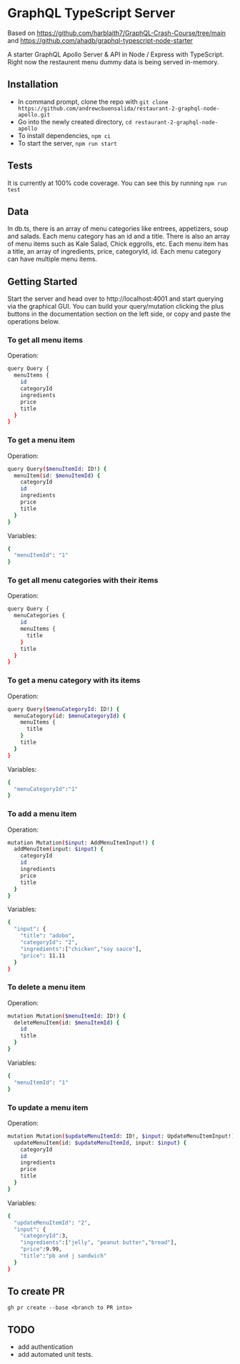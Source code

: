 # GraphQL TypeScript Server 
Based on https://github.com/harblaith7/GraphQL-Crash-Course/tree/main and https://github.com/ahadb/graphql-typescript-node-starter

A starter GraphQL Apollo Server & API in Node / Express with TypeScript. 
Right now the restaurent menu dummy data is being served in-memory.

## Installation

- In command prompt, clone the repo with 
`git clone https://github.com/andrewcbuensalida/restaurant-2-graphql-node-apollo.git`
- Go into the newly created directory, `cd restaurant-2-graphql-node-apollo`
- To install dependencies, `npm ci`
- To start the server, `npm run start`

## Tests
It is currently at 100% code coverage. You can see this by running
`npm run test`

## Data
In db.ts, there is an array of menu categories like entrees, appetizers, soup and salads. Each menu category has an id and a title. There is also an array of menu items such as Kale Salad, Chick eggrolls, etc. Each menu item has a title, an array of ingredients, price, categoryId, id. Each menu category can have multiple menu items. 

## Getting Started 

Start the server and head over to http://localhost:4001 and start querying via the graphical GUI. You can build your query/mutation clicking the plus buttons in the documentation section on the left side, or copy and paste the operations below.

### To get all menu items
Operation:
```bash
query Query {
  menuItems {
    id
    categoryId
    ingredients
    price
    title
  }
}
```

### To get a menu item
Operation:
```bash
query Query($menuItemId: ID!) {
  menuItem(id: $menuItemId) {
    categoryId
    id
    ingredients
    price
    title
  }
}
```
Variables:
```bash
{
  "menuItemId": "1"
}
```



### To get all menu categories with their items
Operation:
```bash
query Query {
  menuCategories {
    id
    menuItems {
      title
    }
    title
  }
}
```


### To get a menu category with its items
Operation:
```bash
query Query($menuCategoryId: ID!) {
  menuCategory(id: $menuCategoryId) {
    menuItems {
      title
    }
    title
  }
}
```
Variables:
```bash
{
  "menuCategoryId":"1"
}
```

### To add a menu item
Operation:
```bash
mutation Mutation($input: AddMenuItemInput!) {
  addMenuItem(input: $input) {
    categoryId
    id
    ingredients
    price
    title
  }
}
```
Variables:
```bash
{
  "input": {
    "title": "adobo",
    "categoryId": "2",
    "ingredients":["chicken","soy sauce"],
    "price": 11.11
  }
}
```

### To delete a menu item
Operation:
```bash
mutation Mutation($menuItemId: ID!) {
  deleteMenuItem(id: $menuItemId) {
    id
    title
  }
}
```
Variables:
```bash
{
  "menuItemId": "1"
}
```

### To update a menu item
Operation:
```bash
mutation Mutation($updateMenuItemId: ID!, $input: UpdateMenuItemInput!) {
  updateMenuItem(id: $updateMenuItemId, input: $input) {
    categoryId
    id
    ingredients
    price
    title
  }
}
```
Variables:
```bash
{
  "updateMenuItemId": "2",
  "input": {
    "categoryId":3,
    "ingredients":["jelly", "peanut butter","bread"],
    "price":9.99,
    "title":"pb and j sandwich"
  }
}
```

## To create PR
`gh pr create --base <branch to PR into>`


## TODO
- add authentication
- add automated unit tests.